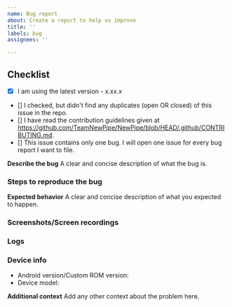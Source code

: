 ```yaml
---
name: Bug report
about: Create a report to help us improve
title: ''
labels: bug
assignees: ''

---
```



## Checklist
<!-- This checklist is COMPULSORY. The first box has been checked for you to show you how it is done. -->

- [x] I am using the latest version - x.xx.x <!-- Check  https://github.com/Chooloo/koler/releases-->
- [] I checked, but didn't find any duplicates (open OR closed) of this issue in the repo. <!-- Seriously, check. O_O -->
- [] I have read the contribution guidelines given at https://github.com/TeamNewPipe/NewPipe/blob/HEAD/.github/CONTRIBUTING.md.
- [] This issue contains only one bug. I will open one issue for every bug report I want to file.



**Describe the bug**
A clear and concise description of what the bug is.



### Steps to reproduce the bug
<!--
1. Go to '...'
2. Press on '....'
3. Swipe down to '....'
-->

<!-- If you can't cause the bug to show up again reliably (and hence don't have a proper set of steps to give us), please still try to give as many details as possible on how you think you encountered the bug. -->



**Expected behavior**
A clear and concise description of what you expected to happen.



### Screenshots/Screen recordings
<!-- If applicable, add screenshots or a screen recording to help explain your problem. GitHub supports uploading them directly in the issue text box. If your file is too big for Github to accept, feel free to paste a link from an image/video hoster here instead. -->



### Logs
<!-- If your bug includes a crash (where you're shown the Error Report page with a bunch of info), tap on "Copy formatted report" at the bottom and paste it here: -->

<!-- That's right, here! -->



### Device info

 - Android version/Custom ROM version:
 - Device model:


**Additional context**
Add any other context about the problem here.

